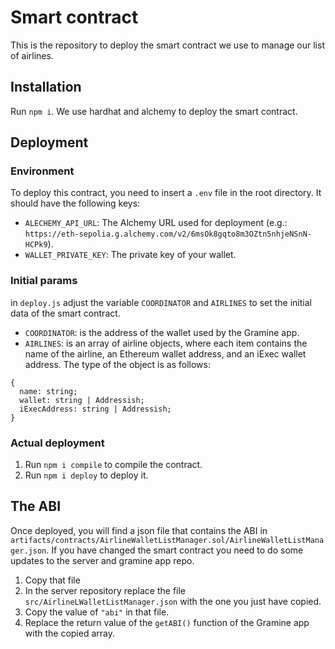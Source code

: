 # Smart contract

This is the repository to deploy the smart contract we use to manage our list of airlines.

## Installation

Run `npm i`. We use hardhat and alchemy to deploy the smart contract.

## Deployment

### Environment

To deploy this contract, you need to insert a `.env` file in the root directory. It should have the following keys:

- `ALECHEMY_API_URL`: The Alchemy URL used for deployment (e.g.: `https://eth-sepolia.g.alchemy.com/v2/6msOk8gqto8m3OZtn5nhjeNSnN-HCPk9`).
- `WALLET_PRIVATE_KEY`: The private key of your wallet.

### Initial params

in `deploy.js` adjust the variable `COORDINATOR` and `AIRLINES` to set the initial data of the smart contract.

- `COORDINATOR`: is the address of the wallet used by the Gramine app.
- `AIRLINES`: is an array of airline objects, where each item contains the name of the airline, an Ethereum wallet address, and an iExec wallet address. The type of the object is as follows:
```
{
  name: string;
  wallet: string | Addressish;
  iExecAddress: string | Addressish;
}
```

### Actual deployment

1. Run `npm i compile` to compile the contract.
2. Run `npm i deploy` to deploy it.

## The ABI

Once deployed, you will find a json file that contains the ABI in `artifacts/contracts/AirlineWalletListManager.sol/AirlineWalletListManager.json`. If you have changed the smart contract you need to do some updates to the server and gramine app repo.

1. Copy that file
2. In the server repository replace the file `src/AirlineLWalletListManager.json` with the one you just have copied.
3. Copy the value of `"abi"` in that file.
4. Replace the return value of the `getABI()` function of the Gramine app with the copied array.
